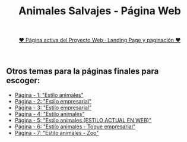 <div align="center"><h1>Animales Salvajes - Página Web</h1></div>
<br><br>

<div align="center">
  <a href="https://teambiscochito.github.io/animales-salvajes-web/index.html" align="center">❤ Página activa del Proyecto Web · Landing Page y paginación ❤</a>
</div>
<br><br>

## Otros temas para la páginas finales para escoger:

- [Página - 1: "Estilo animales"](https://demo.themewagon.com/preview/free-bootstrap-4-html5-photography-portfolio-website-template-mostudio)
- [Página - 2: "Estilo empresarial"](https://bootstrapmade.com/demo/Avilon/)
- [Página - 3: "Estilo empresarial"](https://bootstrapmade.com/demo/Bootslander/)
- [Página - 4: "Estilo animales"](https://demo.themewagon.com/preview/free-bootstrap-4-html5-charity-website-template-environmentalorganization)
- [Página - 5: "Estilo animales (ESTILO ACTUAL EN WEB)"](https://p.w3layouts.com/demos/june-2016/13-06-2016/ornithology/web/)
- [Página - 6: "Estilo animales - Toque empresarial"](https://p.w3layouts.com/demos/pest/web/index.html)
- [Página - 7: "Estilo animales - Zoo"](https://p.w3layouts.com/demos/zoo_planet/web/)

